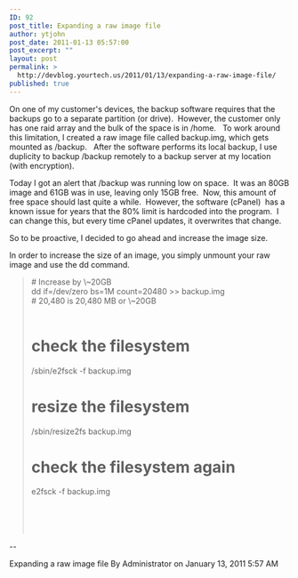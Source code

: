 ```yaml
---
ID: 92
post_title: Expanding a raw image file
author: ytjohn
post_date: 2011-01-13 05:57:00
post_excerpt: ""
layout: post
permalink: >
  http://devblog.yourtech.us/2011/01/13/expanding-a-raw-image-file/
published: true
---
```

On one of my customer's devices, the backup software requires that the
backups go to a separate partition (or drive).  However, the customer
only has one raid array and the bulk of the space is in /home.   To work
around this limitation, I created a raw image file called backup.img,
which gets mounted as /backup.   After the software performs its local
backup, I use duplicity to backup /backup remotely to a backup server at
my location (with encryption).

Today I got an alert that /backup was running low on space.  It was an
80GB image and 61GB was in use, leaving only 15GB free.  Now, this
amount of free space should last quite a while.  However, the software
(cPanel)  has a known issue for years that the 80% limit is hardcoded
into the program.  I can change this, but every time cPanel updates, it
overwrites that change.

So to be proactive, I decided to go ahead and increase the image size.

In order to increase the size of an image, you simply unmount your raw
image and use the dd command.

<blockquote>
# Increase by \~20GB<br />
dd if=/dev/zero bs=1M count=20480 &gt;&gt; backup.img<br />
# 20,480 is 20,480 MB or \~20GB  </br></br>

# check the filesystem<br />
/sbin/e2fsck -f backup.img<br />
# resize the filesystem<br />
/sbin/resize2fs backup.img<br />
# check the filesystem again<br />
e2fsck -f backup.img               </br></br></br></br></br>
</blockquote>

--

Expanding a raw image file By Administrator on January 13, 2011 5:57 AM